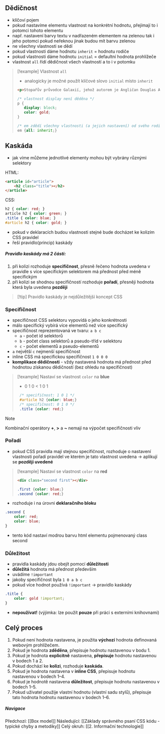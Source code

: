 ## Dědičnost
- klíčoví pojem
- pokud nastavíme elementu vlastnost na konkrétní hodnotu, přejímají to i potomci tohoto elementu
- např. nastavení barvy textu v nadřazeném elementem na zelenou tak i jeho potomci pokud neřeknou jinak budou mít barvu zelenou
- ne všechny vlastnosti se dědí
- pokud vlastnosti dáme hodnotu `inherit` = hodnotu rodiče
- pokud vlastnosti dáme hodnotu `initial` = defaultní hodnota prohlížeče
- vlastnost `all` řídí dědičnost všech vlastností a to i v potomku

> [!example] Vlastnost `all`
> - analogicky je možné použít klíčové slovo `initial` místo `inherit`
> 
>  ```HTML
>  <p>Stopařův průvodce Galaxií, jehož autorem je Angličan Douglas Adams, je prvním dílem stejnojmenné pentalogie označované jako <em>trilogie v pěti dílech</em>.</p>
>  ```
> 
>  ```CSS
> /* vlastnost display není děděna */
> p {  
>     display: block; 
>     color: gold;
> }
> 
> /* em zdědí všechny vlastnosti (a jejich nastavení) od svého rodiče */
> em {all: inherit;}
> ```

## Kaskáda
- jak víme můžeme jednotlivé elementy mohou být vybrány různými selektory

HTML:
```html
<article id="article">
	<h2 class="title"></h2>
</article> 
```

CSS:
```css
h2 { color: red; }
article h2 { color: green; }
.title { color: blue; }
#article h2 { color: gold; }
```
- pokud v deklaracích budou vlastnosti stejné bude docházet ke kolizím CSS pravidel
- řeší pravidlo(princip) kaskády
##### Pravidlo kaskády má 2 části:
1. při kolizi rozhoduje **specifičnost**, přesně řečeno hodnota uvedena v pravidle s více specifickým selektorem má přednost před méně specifickým
2. při kolizi se shodnou specifičností rozhoduje **pořadí**, přesněji hodnota která byla uvedena **později**

> [!tip] Pravidlo kaskády je nejdůležitější koncept CSS
### Specifičnost
- specifičnost CSS selektoru vypovídá o jeho konkrétnosti
- málo specifický vybírá více elementů než více specifický
- specifičnost reprezentovaná ve tvaru: `a b c`
	- `a` - počet id selektorů
	- `b` - počet class selektorů a pseudo-tříd v selektoru
	- `c` - počet elementů a pseudo-elementů
- `a` největší `c` nejmenší specifičnost
- inline CSS má specifickou specifičnost `1 0 0 0`
- **komplikace dědičnosti** - vždy nastavená hodnota má přednost před hodnotou získanou dědičností (bez ohledu na specifičnost)

> [!example] Nastaví se vlastnost `color` na **blue**
> -  0 1 0 < 1 0 1
> ```CSS
>  /* specifičnost: 1 0 1 */
>  #article h2 {color: blue;}
>  /* specifičnost: 0 1 0 */
>  .title {color: red;}
>  ```

>[!note]
>Kombinační operátory **+**, **>** a **~** nemají na výpočet specifičnosti vliv
>
### Pořadí
- pokud CSS pravidla mají stejnou specifičnost, rozhoduje o nastavení vlastnosti pořadí pravidel ve kterém je tato vlastnost uvedena -> aplikují se **později uvedené**

> [!example] Nastaví se vlastnost `color` na **red**
> ```HTML
> <div class="second first"></div>
>  ```
>  
> ```CSS
> .first {color: blue;}
> .second {color: red;}
>  ```

- rozhoduje i na úrovni **deklaračního bloku**

```css
.second { 
	color: red;
	color: blue;
}
```

- tento kód nastaví modrou barvu html elementu pojmenovaný class second
### Důležitost
- pravidla kaskády jdou obejít pomocí **důležitosti**
- **důležitá** hodnota má přednost především
- uvádíme `!important`
- jakoby specifičnost byla `1 0 a b c`
- pokud více hodnot používá `!important` -> pravidlo kaskády
```css
.title { 
	color: gold !important;
}
```
- **nepoužívat!** (výjimka: lze použít **pouze** při práci s externími knihovnami)
## Celý proces
1. Pokud není hodnota nastavena, je použita **výchozí** hodnota definovaná webovým prohlížečem. 
2. Pokud je hodnota **zděděna**, přepisuje hodnotu nastavenou v bodu 1. 
3. Pokud je hodnota **explicitně** nastavena, **přepisuje** hodnotu nastavenou v bodech 1 a 2. 
4. Pokud dochází ke **kolizi**, rozhoduje **kaskáda**. 
5. Pokud je hodnota nastavena v **inline CSS**, přepisuje hodnotu nastavenou v bodech 1–4.  
6. Pokud je hodnotě nastavena **důležitost**, přepisuje hodnotu nastavenou v bodech 1–5. 
7. Pokud uživatel použije vlastní hodnotu (vlastní sadu stylů), přepisuje tato hodnota hodnotu nastavenou v bodech 1–6. 




##### Navigace
Předchozí:  [[Box model]]
Následující: [[Základy správného psaní CSS kódu - typické chyby a metodiky]]
Celý okruh: [[2. Informační technologie]]